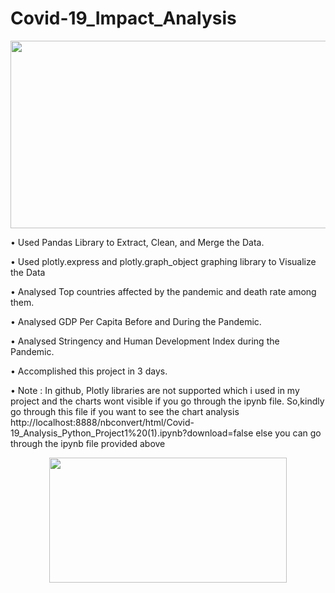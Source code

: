 
# Covid-19_Impact_Analysis 
<p align="left">
  <img width="1000" height="300" src="https://user-images.githubusercontent.com/103169083/180432751-0baa7b19-61a9-4cb2-8ab3-3b0ef7323502.jpg">
</p>

• Used Pandas Library to Extract, Clean, and Merge the Data.

• Used plotly.express and plotly.graph_object graphing library to Visualize the Data

• Analysed Top countries affected by the pandemic and death rate among them.

• Analysed GDP Per Capita Before and During the Pandemic.

• Analysed Stringency and Human Development Index during the Pandemic.

• Accomplished this project in 3 days.

• Note : In github, Plotly libraries are not supported which i used in my project and the charts wont visible if you go through the ipynb file.
So,kindly go through this file if you want to see the chart analysis
http://localhost:8888/nbconvert/html/Covid-19_Analysis_Python_Project1%20(1).ipynb?download=false
else you can go through the ipynb file provided above






<p align="center">
  <img width="380" height="200" src="https://user-images.githubusercontent.com/103169083/180431456-560f0d40-fc59-40c1-a5e3-53dd5bc71275.png">
</p>
